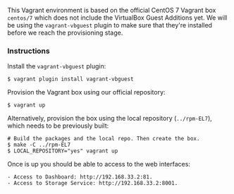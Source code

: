 This Vagrant environment is based on the official CentOS 7 Vagrant box
`centos/7` which does not include the VirtualBox Guest Additions yet. We will
be using the `vagrant-vbguest` plugin to make sure that they're installed
before we reach the provisioning stage.

### Instructions

Install the `vagrant-vbguest` plugin:

    $ vagrant plugin install vagrant-vbguest

Provision the Vagrant box using our official repository:

    $ vagrant up

Alternatively, provision the box using the local repository (`../rpm-EL7`), which
needs to be previously built:

    # Build the packages and the local repo. Then create the box.
    $ make -C ../rpm-EL7 
    $ LOCAL_REPOSITORY="yes" vagrant up

Once is up you should be able to access to the web interfaces:

    - Access to Dashboard: http://192.168.33.2:81.
    - Access to Storage Service: http://192.168.33.2:8001.
